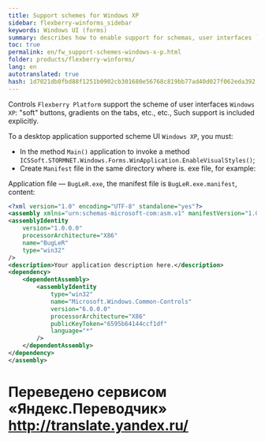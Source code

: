 ```yaml
--- 
title: Support schemes for Windows XP 
sidebar: flexberry-winforms_sidebar 
keywords: Windows UI (forms) 
summary: describes how to enable support for schemas, user interfaces `Windows XP`, for example, "soft" buttons, gradients on the tabs, etc, sample 
toc: true 
permalink: en/fw_support-schemes-windows-x-p.html 
folder: products/flexberry-winforms/ 
lang: en 
autotranslated: true 
hash: 1d7021db0fbd88f1251b0902cb301680e56768c819bb77ad40d027f062eda392 
--- 
```


Controls `Flexberry Platform` support the scheme of user interfaces `Windows XP`: "soft" buttons, gradients on the tabs, etc., etc., Such support is included explicitly. 


To a desktop application supported scheme UI `Windows XP`, you must: 
* In the method `Main()` application to invoke a method `ICSSoft.STORMNET.Windows.Forms.WinApplication.EnableVisualStyles()`; 
* Create `Manifest` file in the same directory where is. exe file, for example: 

Application file — `BugLeR.exe`, the manifest file is `BugLeR.exe.manifest`, content: 

```xml
<?xml version="1.0" encoding="UTF-8" standalone="yes"?>
<assembly xmlns="urn:schemas-microsoft-com:asm.v1" manifestVersion="1.0">
<assemblyIdentity
    version="1.0.0.0"
    processorArchitecture="X86"
    name="BugLeR"
    type="win32"
/>
<description>Your application description here.</description>
<dependency>
    <dependentAssembly>
        <assemblyIdentity
            type="win32"
            name="Microsoft.Windows.Common-Controls"
            version="6.0.0.0"
            processorArchitecture="X86"
            publicKeyToken="6595b64144ccf1df"
            language="*"
        />
    </dependentAssembly>
</dependency>
</assembly>
```


 # Переведено сервисом «Яндекс.Переводчик» http://translate.yandex.ru/
